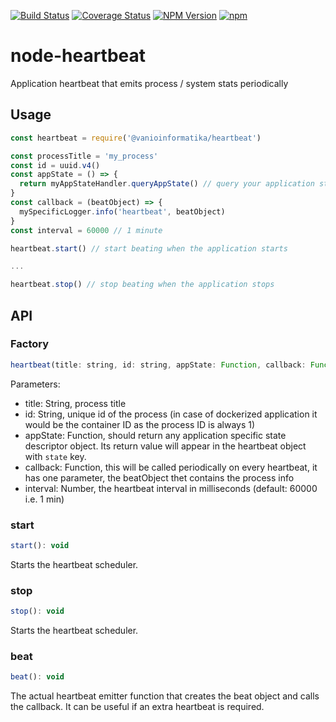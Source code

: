 [![Build Status](https://travis-ci.org/vanioinformatika/node-heartbeat.svg?branch=master)](https://travis-ci.org/vanioinformatika/node-heartbeat)
[![Coverage Status](https://coveralls.io/repos/github/vanioinformatika/node-heartbeat/badge.svg)](https://coveralls.io/github/vanioinformatika/node-heartbeat)
[![NPM Version](https://img.shields.io/npm/v/@vanioinformatika/heartbeat.svg)](https://www.npmjs.com/package/@vanioinformatika/heartbeat)
[![npm](https://img.shields.io/npm/l/express.svg)]()

# node-heartbeat
Application heartbeat that emits process / system stats periodically

## Usage

```js
const heartbeat = require('@vanioinformatika/heartbeat')

const processTitle = 'my_process'
const id = uuid.v4()
const appState = () => {
  return myAppStateHandler.queryAppState() // query your application state from whatever source 
}
const callback = (beatObject) => {
  mySpecificLogger.info('heartbeat', beatObject)
}
const interval = 60000 // 1 minute

heartbeat.start() // start beating when the application starts

...

heartbeat.stop() // stop beating when the application stops

```

## API

### Factory

```js
heartbeat(title: string, id: string, appState: Function, callback: Function, [interval: number = 60000]): Heartbeat
```

Parameters:
* title: String, process title
* id: String, unique id of the process (in case of dockerized application it would be the container ID as the process ID is always 1)
* appState: Function, should return any application specific state descriptor object. Its return value will appear in the heartbeat object with `state` key.
* callback: Function, this will be called periodically on every heartbeat, it has one parameter, the beatObject thet contains the process info
* interval: Number, the heartbeat interval in milliseconds (default: 60000 i.e. 1 min)

### start

```js
start(): void
```

Starts the heartbeat scheduler.

### stop

```js
stop(): void
```

Starts the heartbeat scheduler.

### beat

```js
beat(): void
```

The actual heartbeat emitter function that creates the beat object and calls the callback. It can be useful if an extra heartbeat is required.
